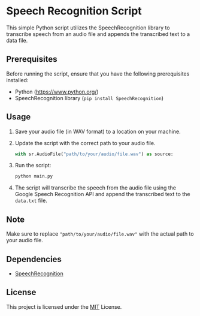 # Speech Recognition Script

This simple Python script utilizes the SpeechRecognition library to transcribe speech from an audio file and appends the transcribed text to a data file.

## Prerequisites

Before running the script, ensure that you have the following prerequisites installed:

- Python (https://www.python.org/)
- SpeechRecognition library (`pip install SpeechRecognition`)

## Usage

1. Save your audio file (in WAV format) to a location on your machine.
2. Update the script with the correct path to your audio file.

    ```python
    with sr.AudioFile("path/to/your/audio/file.wav") as source:
    ```

3. Run the script:

    ```bash
    python main.py
    ```

4. The script will transcribe the speech from the audio file using the Google Speech Recognition API and append the transcribed text to the `data.txt` file.

## Note

Make sure to replace `"path/to/your/audio/file.wav"` with the actual path to your audio file.

## Dependencies

- [SpeechRecognition](https://pypi.org/project/SpeechRecognition/)

## License

This project is licensed under the [MIT](https://choosealicense.com/licenses/mit/) License.